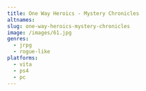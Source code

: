 ```yaml
---
title: One Way Heroics - Mystery Chronicles
altnames:
slug: one-way-heroics-mystery-chronicles
image: /images/61.jpg
genres:
  - jrpg
  - rogue-like
platforms:
  - vita
  - ps4
  - pc
---
```


